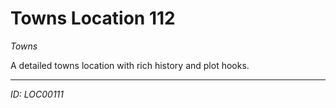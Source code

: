 # Towns Location 112

*Towns*

A detailed towns location with rich history and plot hooks.

---
*ID: LOC00111*